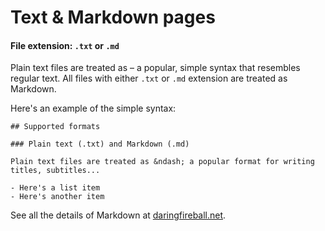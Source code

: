 
# Text & Markdown pages

#### File extension: `.txt` or `.md`

Plain text files are treated as &ndash; a popular, simple syntax that resembles regular text. All files with either `.txt` or `.md` extension are treated as Markdown.

Here's an example of the simple syntax:

	## Supported formats

	### Plain text (.txt) and Markdown (.md)

	Plain text files are treated as &ndash; a popular format for writing titles, subtitles...

	- Here's a list item
	- Here's another item

See all the details of Markdown at <a href="http://daringfireball.net/projects/markdown/">daringfireball.net</a>.

